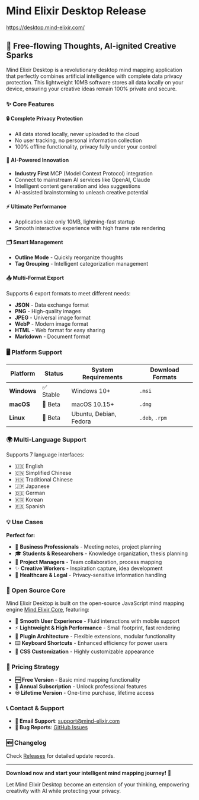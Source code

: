 # Mind Elixir Desktop Release

https://desktop.mind-elixir.com/

## 🚀 Free-flowing Thoughts, AI-ignited Creative Sparks

Mind Elixir Desktop is a revolutionary desktop mind mapping application that perfectly combines artificial intelligence with complete data privacy protection. This lightweight 10MB software stores all data locally on your device, ensuring your creative ideas remain 100% private and secure.

### ✨ Core Features

#### 🔒 **Complete Privacy Protection**

- All data stored locally, never uploaded to the cloud
- No user tracking, no personal information collection
- 100% offline functionality, privacy fully under your control

#### 🤖 **AI-Powered Innovation**

- **Industry First** MCP (Model Context Protocol) integration
- Connect to mainstream AI services like OpenAI, Claude
- Intelligent content generation and idea suggestions
- AI-assisted brainstorming to unleash creative potential

#### ⚡ **Ultimate Performance**

- Application size only 10MB, lightning-fast startup
- Smooth interactive experience with high frame rate rendering

#### 🗂️ **Smart Management**

- **Outline Mode** - Quickly reorganize thoughts
- **Tag Grouping** - Intelligent categorization management

#### 📤 **Multi-Format Export**

Supports 6 export formats to meet different needs:

- **JSON** - Data exchange format
- **PNG** - High-quality images
- **JPEG** - Universal image format
- **WebP** - Modern image format
- **HTML** - Web format for easy sharing
- **Markdown** - Document format

### 🖥️ Platform Support

| Platform    | Status    | System Requirements    | Download Formats |
| ----------- | --------- | ---------------------- | ---------------- |
| **Windows** | ✅ Stable | Windows 10+            | `.msi`           |
| **macOS**   | 🧪 Beta   | macOS 10.15+           | `.dmg`           |
| **Linux**   | 🧪 Beta   | Ubuntu, Debian, Fedora | `.deb`, `.rpm`   |

### 🌍 Multi-Language Support

Supports 7 language interfaces:

- 🇺🇸 English
- 🇨🇳 Simplified Chinese
- 🇭🇰 Traditional Chinese
- 🇯🇵 Japanese
- 🇩🇪 German
- 🇰🇷 Korean
- 🇪🇸 Spanish

### 💡 Use Cases

**Perfect for:**

- 🎯 **Business Professionals** - Meeting notes, project planning
- 🎓 **Students & Researchers** - Knowledge organization, thesis planning
- 💼 **Project Managers** - Team collaboration, process mapping
- ✨ **Creative Workers** - Inspiration capture, idea development
- 🏥 **Healthcare & Legal** - Privacy-sensitive information handling

### 🔧 Open Source Core

Mind Elixir Desktop is built on the open-source JavaScript mind mapping engine [Mind Elixir Core](https://github.com/SSShooter/mind-elixir-core), featuring:

- 🔄 **Smooth User Experience** - Fluid interactions with mobile support
- ⚡ **Lightweight & High Performance** - Small footprint, fast rendering
- 🧩 **Plugin Architecture** - Flexible extensions, modular functionality
- ⌨️ **Keyboard Shortcuts** - Enhanced efficiency for power users
- 🎨 **CSS Customization** - Highly customizable appearance

### 🎯 Pricing Strategy

- **🆓 Free Version** - Basic mind mapping functionality
- **📅 Annual Subscription** - Unlock professional features
- **♾️ Lifetime Version** - One-time purchase, lifetime access

### 📞 Contact & Support

- **📧 Email Support**: support@mind-elixir.com
- **🐛 Bug Reports**: [GitHub Issues](https://github.com/SSShooter/Mind-Elixir-Desktop-Release/issues)

### 🆕 Changelog

Check [Releases](https://github.com/SSShooter/Mind-Elixir-Desktop-Release/releases) for detailed update records.

---

**Download now and start your intelligent mind mapping journey!** 🚀

Let Mind Elixir Desktop become an extension of your thinking, empowering creativity with AI while protecting your privacy.

